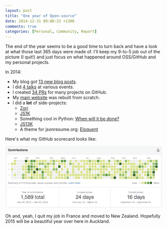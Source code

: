 ```yaml
---
layout: post
title: "One year of Open-source"
date: 2014-12-31 09:08:22 +1300
comments: true
categories: [Personal, Community, Report]
---
```


The end of the year seems to be a good time to turn back and have a look at what those last 365 days were made of. I'll keep my 9-to-5 job out of the picture (I quit!) and just focus on what happened around OSS/GitHub and my personal projects.

<!-- more -->

In 2014:

- My blog got [13 new blog posts](/archives).
- I did [4 talks](https://talks.thib.me/) at various events.
- I created [34 PRs](http://thib.me/pr) for many projects on GitHub.
- My [main website](https://thib.me) was rebuilt from scratch.
- I did a __lot__ of side-projects:
    + [Zori](https://github.com/FlipFlopWeekly/zori)
    + [JS1K](https://github.com/thibaudcolas/js1k-2014)
    + Something cool in Python: [When will it be done?](http://whenwillitbedone.trgdy.com/)
    + [JS13K](https://github.com/FatBoyCrew/elements-shmup)
    + A theme for jsonresume.org: [Eloquent](https://github.com/thibaudcolas/jsonresume-theme-eloquent)

Here's what my GitHub scorecard looks like:

![GitHub contributions over the year](/images/github-scorecard.png)

Oh and, yeah, I quit my job in France and moved to New Zealand. Hopefully 2015 will be a beautiful year over here in Auckland.